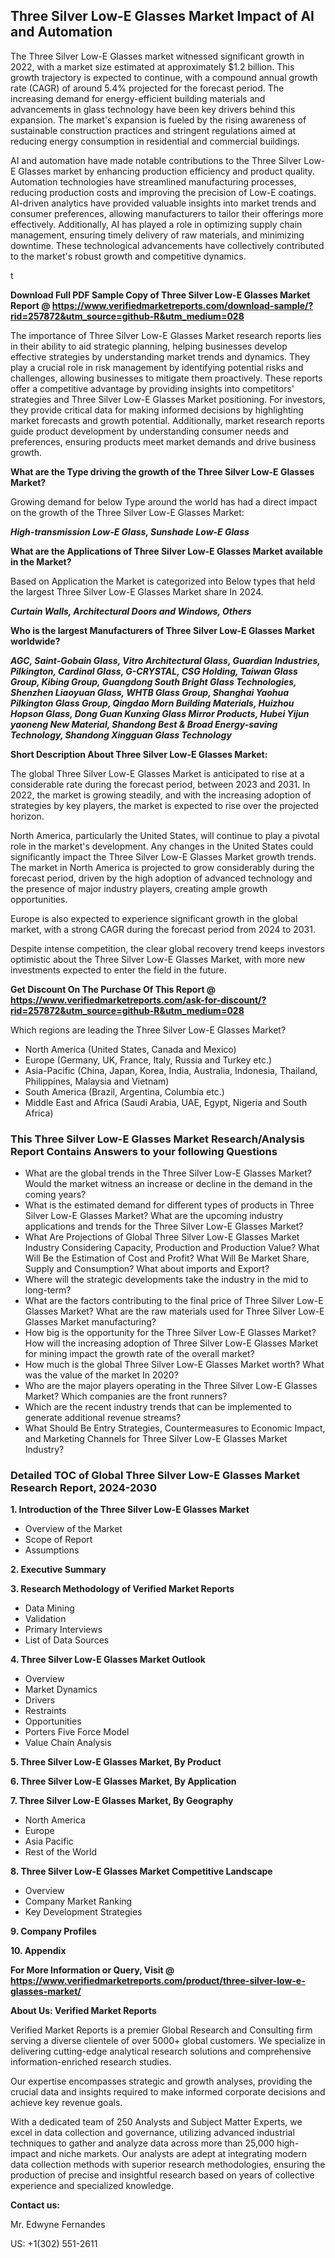 <h2>Three Silver Low-E Glasses Market Impact of AI and Automation</h2><p>The Three Silver Low-E Glasses market witnessed significant growth in 2022, with a market size estimated at approximately $1.2 billion. This growth trajectory is expected to continue, with a compound annual growth rate (CAGR) of around 5.4% projected for the forecast period. The increasing demand for energy-efficient building materials and advancements in glass technology have been key drivers behind this expansion. The market's expansion is fueled by the rising awareness of sustainable construction practices and stringent regulations aimed at reducing energy consumption in residential and commercial buildings.</p><p>AI and automation have made notable contributions to the Three Silver Low-E Glasses market by enhancing production efficiency and product quality. Automation technologies have streamlined manufacturing processes, reducing production costs and improving the precision of Low-E coatings. AI-driven analytics have provided valuable insights into market trends and consumer preferences, allowing manufacturers to tailor their offerings more effectively. Additionally, AI has played a role in optimizing supply chain management, ensuring timely delivery of raw materials, and minimizing downtime. These technological advancements have collectively contributed to the market's robust growth and competitive dynamics.</p>t</p><p id="" class=""><strong>Download Full PDF Sample Copy of Three Silver Low-E Glasses Market Report @ <a href="https://www.verifiedmarketreports.com/download-sample/?rid=257872&utm_source=github-R&utm_medium=028" target="_blank">https://www.verifiedmarketreports.com/download-sample/?rid=257872&utm_source=github-R&utm_medium=028</a></strong></p><p>The importance of&nbsp;Three Silver Low-E Glasses Market research reports lies in their ability to aid strategic planning, helping businesses develop effective strategies by understanding market trends and dynamics. They play a crucial role in risk management by identifying potential risks and challenges, allowing businesses to mitigate them proactively. These reports offer a competitive advantage by providing insights into competitors' strategies and Three Silver Low-E Glasses Market positioning. For investors, they provide critical data for making informed decisions by highlighting market forecasts and growth potential. Additionally, market research reports guide product development by understanding consumer needs and preferences, ensuring products meet market demands and drive business growth.</p><p><strong>What are the&nbsp;Type driving the growth of the Three Silver Low-E Glasses Market?</strong></p><p id="" class="">Growing demand for below Type around the world has had a direct impact on the growth of the Three Silver Low-E Glasses Market:</p><em><strong>High-transmission Low-E Glass, Sunshade Low-E Glass</strong></em></p><strong>What are the&nbsp;Applications&nbsp;of Three Silver Low-E Glasses Market available in the Market?</strong></p><p id="" class="">Based on Application the Market is categorized into Below types that held the largest Three Silver Low-E Glasses Market share In 2024.</p><em><strong>Curtain Walls, Architectural Doors and Windows, Others</strong></em></p><strong>Who is the largest Manufacturers of Three Silver Low-E Glasses Market worldwide?</strong></p><p><em><strong>AGC, Saint-Gobain Glass, Vitro Architectural Glass, Guardian Industries, Pilkington, Cardinal Glass, G-CRYSTAL, CSG Holding, Taiwan Glass Group, Kibing Group, Guangdong South Bright Glass Technologies, Shenzhen Liaoyuan Glass, WHTB Glass Group, Shanghai Yaohua Pilkington Glass Group, Qingdao Morn Building Materials, Huizhou Hopson Glass, Dong Guan Kunxing Glass Mirror Products, Hubei Yijun yaoneng New Material, Shandong Best & Broad Energy-saving Technology, Shandong Xingguan Glass Technology</strong></em></p><p id="" class=""><strong>Short Description About Three Silver Low-E Glasses Market:</strong></p><p>The global Three Silver Low-E Glasses Market is anticipated to rise at a considerable rate during the forecast period, between 2023 and 2031. In 2022, the market is growing steadily, and with the increasing adoption of strategies by key players, the market is expected to rise over the projected horizon.</p><p>North America, particularly the United States, will continue to play a pivotal role in the market's development. Any changes in the United States could significantly impact the Three Silver Low-E Glasses Market growth trends. The market in North America is projected to grow considerably during the forecast period, driven by the high adoption of advanced technology and the presence of major industry players, creating ample growth opportunities.</p><p>Europe is also expected to experience significant growth in the global market, with a strong CAGR during the forecast period from 2024 to 2031.</p><p>Despite intense competition, the clear global recovery trend keeps investors optimistic about the Three Silver Low-E Glasses Market, with more new investments expected to enter the field in the future.</p><p id="" class=""><strong>Get Discount On The Purchase Of This Report @ <a href="https://www.verifiedmarketreports.com/ask-for-discount/?rid=257872&utm_source=github-R&utm_medium=028" target="_blank">https://www.verifiedmarketreports.com/ask-for-discount/?rid=257872&utm_source=github-R&utm_medium=028</a></strong></p>Which regions are leading the Three Silver Low-E Glasses Market?</p><ul><li>North America (United States, Canada and Mexico)</li><li>Europe (Germany, UK, France, Italy, Russia and Turkey etc.)</li><li>Asia-Pacific (China, Japan, Korea, India, Australia, Indonesia, Thailand, Philippines, Malaysia and Vietnam)</li><li>South America (Brazil, Argentina, Columbia etc.)</li><li>Middle East and Africa (Saudi Arabia, UAE, Egypt, Nigeria and South Africa)</li></ul><h3 id="" class="">This Three Silver Low-E Glasses Market Research/Analysis Report Contains Answers to your following Questions</h3><ul><li>What are the global trends in the Three Silver Low-E Glasses Market? Would the market witness an increase or decline in the demand in the coming years?</li><li>What is the estimated demand for different types of products in Three Silver Low-E Glasses Market? What are the upcoming industry applications and trends for the Three Silver Low-E Glasses Market?</li><li>What Are Projections of Global Three Silver Low-E Glasses Market Industry Considering Capacity, Production and Production Value? What Will Be the Estimation of Cost and Profit? What Will Be Market Share, Supply and Consumption? What about imports and Export?</li><li>Where will the strategic developments take the industry in the mid to long-term?</li><li>What are the factors contributing to the final price of Three Silver Low-E Glasses Market? What are the raw materials used for Three Silver Low-E Glasses Market manufacturing?</li><li>How big is the opportunity for the Three Silver Low-E Glasses Market? How will the increasing adoption of Three Silver Low-E Glasses Market for mining impact the growth rate of the overall market?</li><li>How much is the global Three Silver Low-E Glasses Market worth? What was the value of the market In 2020?</li><li>Who are the major players operating in the Three Silver Low-E Glasses Market? Which companies are the front runners?</li><li>Which are the recent industry trends that can be implemented to generate additional revenue streams?</li><li>What Should Be Entry Strategies, Countermeasures to Economic Impact, and Marketing Channels for Three Silver Low-E Glasses Market Industry?</li></ul><h3 id="" class="">Detailed TOC of Global Three Silver Low-E Glasses Market Research Report, 2024-2030</h3><p id="" class=""><strong>1. Introduction of the Three Silver Low-E Glasses Market</strong></p><ul><li>Overview of the Market</li><li>Scope of Report</li><li>Assumptions</li></ul><p id="" class=""><strong>2. Executive Summary</strong></p><p id="" class=""><strong>3. Research Methodology of Verified Market Reports</strong></p><ul><li>Data Mining</li><li>Validation</li><li>Primary Interviews</li><li>List of Data Sources</li></ul><p id="" class=""><strong>4. Three Silver Low-E Glasses Market Outlook</strong></p><ul><li>Overview</li><li>Market Dynamics</li><li>Drivers</li><li>Restraints</li><li>Opportunities</li><li>Porters Five Force Model</li><li>Value Chain Analysis</li></ul><p id="" class=""><strong>5. Three Silver Low-E Glasses Market, By Product</strong></p><p id="" class=""><strong>6. Three Silver Low-E Glasses Market, By Application</strong></p><p id="" class=""><strong>7. Three Silver Low-E Glasses Market, By Geography</strong></p><ul><li>North America</li><li>Europe</li><li>Asia Pacific</li><li>Rest of the World</li></ul><p id="" class=""><strong>8. Three Silver Low-E Glasses Market Competitive Landscape</strong></p><ul><li>Overview</li><li>Company Market Ranking</li><li>Key Development Strategies</li></ul><p id="" class=""><strong>9. Company Profiles</strong></p><p id="" class=""><strong>10. Appendix</strong></p><p id="" class=""><strong>For More Information or Query, Visit @ <a href="https://www.verifiedmarketreports.com/product/three-silver-low-e-glasses-market/" target="_blank">https://www.verifiedmarketreports.com/product/three-silver-low-e-glasses-market/</a></strong></p><p id="" class=""><strong>About Us: Verified Market Reports</strong></p><p id="" class="">Verified Market Reports is a premier Global Research and Consulting firm serving a diverse clientele of over 5000+ global customers. We specialize in delivering cutting-edge analytical research solutions and comprehensive information-enriched research studies.</p><p id="" class="">Our expertise encompasses strategic and growth analyses, providing the crucial data and insights required to make informed corporate decisions and achieve key revenue goals.</p><p id="" class="">With a dedicated team of 250 Analysts and Subject Matter Experts, we excel in data collection and governance, utilizing advanced industrial techniques to gather and analyze data across more than 25,000 high-impact and niche markets. Our analysts are adept at integrating modern data collection methods with superior research methodologies, ensuring the production of precise and insightful research based on years of collective experience and specialized knowledge.</p><p id="" class=""><strong>Contact us:</strong></p><p id="" class="">Mr. Edwyne Fernandes</p><p id="" class="">US: +1(302) 551-2611</p>